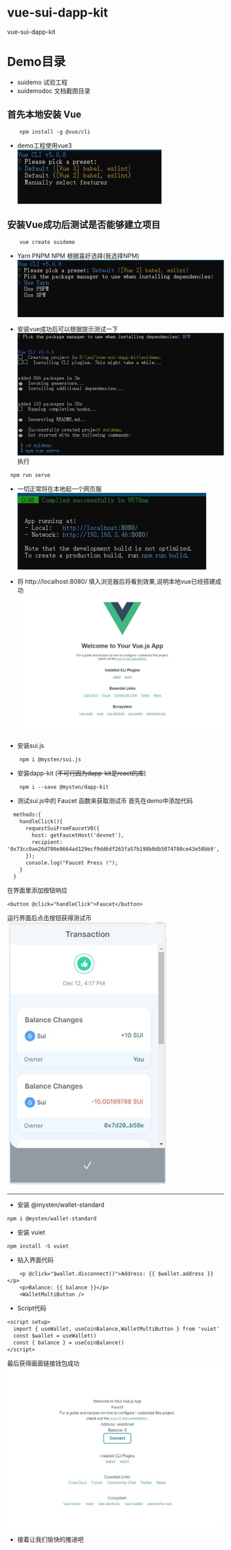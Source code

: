 # vue-sui-dapp-kit
vue-sui-dapp-kit

# Demo目录 
* suidemo 试验工程
* suidemodoc 文档截图目录

## 首先本地安装 Vue
```
    npm install -g @vue/cli
```

* demo工程使用vue3  
![vue3和vue2的选择](./suidemodoc/step1.jpg "步骤1")


## 安装Vue成功后测试是否能够建立项目
```
    vue create suidemo
```


* Yarn PNPM NPM 根据喜好选择(我选择NPM)  
![Yarn PNPM NPM](./suidemodoc/step2.jpg "步骤2")

* 安装vue成功后可以根据提示测试一下  
![测试命令行](./suidemodoc/step2-1.jpg "步骤3")
执行
```
 npm run serve
```

* 一切正常将在本地起一个网页服  
![本地网页服](./suidemodoc/step3.jpg "步骤4")

* 将 http://localhost:8080/ 填入浏览器后将看到效果,说明本地vue已经搭建成功  
![本地页面](./suidemodoc/stepOver.jpg)

* 安装sui.js
```
    npm i @mysten/sui.js
```

* 安装dapp-kit (~~不可行因为dapp-kit是react的库~~)
```
    npm i --save @mysten/dapp-kit
```

* 测试sui.js中的 Faucet 函数来获取测试币
首先在demo中添加代码  
```
  methods:{
    handleClick(){
      requestSuiFromFaucetV0({
        host: getFaucetHost('devnet'),
        recipient: '0x73cc0ae26d786e8664ad129ecf9dd6df263fa57b198b0db5074780ce43e58bb9',
      });
      console.log("Faucet Press !");
    }
  }

```
在界面里添加按钮响应  
```
<button @click="handleClick">Faucet</button>
```
运行界面后点击按钮获得测试币  
![测试Faucet通过](./suidemodoc/testgetFaucet.jpg)

******
* 安装 @mysten/wallet-standard  
```
npm i @mysten/wallet-standard
```

* 安装 vuiet  
```
npm install -S vuiet
```
* 贴入界面代码  
```
    <p @click="$wallet.disconnect()">Address: {{ $wallet.address }}</p>
    <p>Balance: {{ balance }}</p>
    <WalletMultiButton />

```

* Script代码  
```
<script setup>
  import { useWallet, useCoinBalance,WalletMultiButton } from 'vuiet'
  const $wallet = useWallet()
  const { balance } = useCoinBalance()
</script>
```

最后获得画面链接钱包成功  
![连接钱包成功](./suidemodoc/suiwalletButton.jpg)



* 接着让我们愉快的推进吧  

